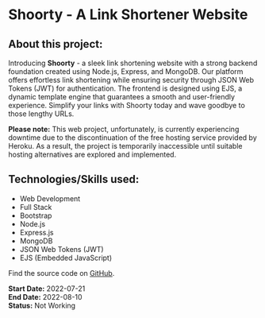 # Shoorty - A Link Shortener Website

## About this project:
Introducing **Shoorty** - a sleek link shortening website with a strong backend foundation created using Node.js, Express, and MongoDB. Our platform offers effortless link shortening while ensuring security through JSON Web Tokens (JWT) for authentication. The frontend is designed using EJS, a dynamic template engine that guarantees a smooth and user-friendly experience. Simplify your links with Shoorty today and wave goodbye to those lengthy URLs.

**Please note:** This web project, unfortunately, is currently experiencing downtime due to the discontinuation of the free hosting service provided by Heroku. As a result, the project is temporarily inaccessible until suitable hosting alternatives are explored and implemented.

## Technologies/Skills used:
- Web Development
- Full Stack
- Bootstrap
- Node.js
- Express.js
- MongoDB
- JSON Web Tokens (JWT)
- EJS (Embedded JavaScript)

Find the source code on [GitHub](https://github.com/nachat-ayoub/shoorty-auth-version).

**Start Date:** 2022-07-21  
**End Date:** 2022-08-10  
**Status:** Not Working

<!-- Live demo link is currently unavailable due to hosting issues. -->
